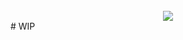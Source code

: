 <div align="center" style="padding-top:25px">
	<img src="https://i.ibb.co/2kcwSgF/dono.png"  />
</div>
# WIP
